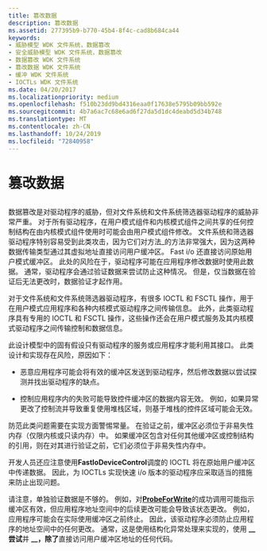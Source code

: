 ```yaml
---
title: 篡改数据
description: 篡改数据
ms.assetid: 277395b9-b770-45b4-8f4c-cad8b684ca44
keywords:
- 威胁模型 WDK 文件系统，数据篡改
- 安全威胁模型 WDK 文件系统，数据篡改
- 数据篡改 WDK 文件系统
- 篡改数据 WDK 文件系统
- 缓冲 WDK 文件系统
- IOCTLs WDK 文件系统
ms.date: 04/20/2017
ms.localizationpriority: medium
ms.openlocfilehash: f510b23dd9bd4316eaa0f17638e5795b09bb592e
ms.sourcegitcommit: 4b7a6ac7c68e6ad6f27da5d1dc4deabd5d34b748
ms.translationtype: MT
ms.contentlocale: zh-CN
ms.lasthandoff: 10/24/2019
ms.locfileid: "72840958"
---
```

# <a name="tampering-with-data"></a>篡改数据


## <span id="ddk_tampering_with_data_if"></span><span id="DDK_TAMPERING_WITH_DATA_IF"></span>


数据篡改是对驱动程序的威胁，但对文件系统和文件系统筛选器驱动程序的威胁非常严重。 对于所有驱动程序，在用户模式组件和内核模式组件之间共享的任何控制结构在由内核模式组件使用时可能会由用户模式组件修改。 文件系统和筛选器驱动程序特别容易受到此类攻击，因为它们对方法\_的方法非常强大，因为这两种数据传输类型通过其虚拟地址直接访问用户缓冲区。 Fast i/o 还直接访问原始用户模式缓冲区。 此处的风险在于，驱动程序可能在应用程序修改数据时使用此数据。 通常，驱动程序会通过验证数据来尝试防止这种情况。 但是，仅当数据在验证后无法更改时，数据验证才起作用。

对于文件系统和文件系统筛选器驱动程序，有很多 IOCTL 和 FSCTL 操作，用于在用户模式应用程序和各种内核模式驱动程序之间传输信息。 此外，此类驱动程序具有专用的 IOCTL 和 FSCTL 操作，这些操作还会在用户模式服务及其内核模式驱动程序之间传输控制和数据信息。

此设计模型中的固有假设只有驱动程序的服务或应用程序才能利用其接口。 此类设计和实现存在风险，原因如下：

-   恶意应用程序可能会将有效的缓冲区发送到驱动程序，然后修改数据以尝试探测并找出驱动程序的缺点。

-   控制应用程序内的失败可能导致控件缓冲区的数据内容无效。 例如，如果异常更改了控制流并导致重复使用堆栈区域，则基于堆栈的控件区域可能会无效。

防范此类问题需要在实现方面警惕常量。 在验证之前，缓冲区必须位于非易失性内存（仅限内核或只读内存）中。 如果缓冲区包含对任何其他缓冲区或控制结构的引用，则在对其进行验证之前，它们必须位于非易失性内存中。

开发人员还应注意使用**FastIoDeviceControl**调度的 IOCTL 将在原始用户缓冲区中传递数据。 因此，为 IOCTLs 实现快速 i/o 版本的驱动程序应采取适当的措施来防止出现问题。

请注意，单独验证数据是不够的。 例如，对[**ProbeForWrite**](https://docs.microsoft.com/windows-hardware/drivers/ddi/wdm/nf-wdm-probeforwrite)的成功调用可能指示缓冲区有效，但应用程序地址空间中的后续更改可能会导致该状态更改。 例如，应用程序可能会在实际使用缓冲区之前终止。 因此，该驱动程序必须防止应用程序的地址空间中的任何更改。 通常，这是使用结构化异常处理来实现的，使用 **\_\_尝试**并 **\_\_，除了**直接访问用户缓冲区地址的任何代码。

 

 




